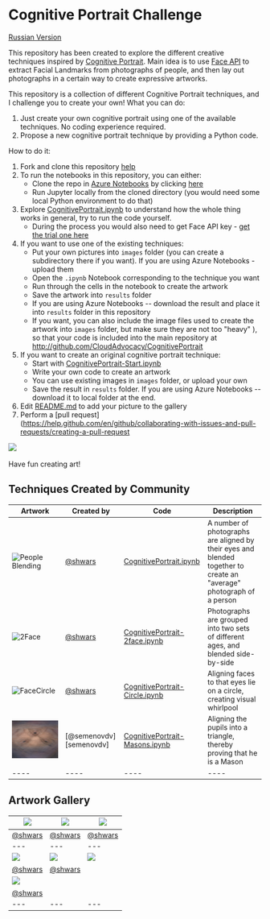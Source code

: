 # Cognitive Portrait Challenge

[Russian Version](README_RUS.md)

This repository has been created to explore the different creative techniques inspired by [Cognitive Portrait](http://aka.ms/cognitiveportrait). Main idea is to use [Face API][FaceAPI] to extract Facial Landmarks from photographs of people, and then lay out photographs in a certain way to create expressive artworks.

This repository is a collection of different Cognitive Portrait techniques, and I challenge you to create your own! What you can do:

1. Just create your own cognitive portrait using one of the available techniques. No coding experience required.
2. Propose a new cognitive portrait technique by providing a Python code.   

How to do it:

1. Fork and clone this repository [help](https://help.github.com/en/github/getting-started-with-github/fork-a-repo)
2. To run the notebooks in this repository, you can either:
    - Clone the repo in [Azure Notebooks](http://aka.ms/whyaznb) by clicking [here][CloneAzNb]
    - Run Jupyter locally from the cloned directory (you would need some local Python environment to do that)
3. Explore [CognitivePortrait.ipynb](CognitivePortrait.ipynb) to understand how the whole thing works in general, try to run the code yourself.
    - During the process you would also need to get Face API key - [get the trial one here][FaceAPITrial]
4. If you want to use one of the existing techniques:
    - Put your own pictures into `images` folder (you can create a subdirectory there if you want). If you are using Azure Notebooks - upload them
    - Open the `.ipynb` Notebook corresponding to the technique you want
    - Run through the cells in the notebook to create the artwork
    - Save the artwork into `results` folder
    - If you are using Azure Notebooks -- download the result and place it into `results` folder in this repository
    - If you want, you can also include the image files used to create the artwork into `images` folder, but make sure they are not too "heavy"
), so that your code is included into the main repository at http://github.com/CloudAdvocacy/CognitivePortrait
5. If you want to create an original cognitive portrait technique:
    - Start with [CognitivePortrait-Start.ipynb](CognitivePortrait-Start.ipynb)
    - Write your own code to create an artwork
    - You can use existing images in `images` folder, or upload your own
    - Save the result in `results` folder. If you are using Azure Notebooks -- download it to local folder at the end.
6. Edit [README.md](README.md) to add your picture to the gallery
7. Perform a [pull request](https://help.github.com/en/github/collaborating-with-issues-and-pull-requests/creating-a-pull-request

<a href="https://notebooks.azure.com/import/gh/CloudAdvocacy/CognitivePortrait"><img src="https://notebooks.azure.com/launch.png" /></a>

Have fun creating art!

## Techniques Created by Community

| Artwork | Created by | Code | Description |
|----|----|----|----|
| ![People Blending](results/gates.jpg) | [@shwars][shwars] | [CognitivePortrait.ipynb](CognitivePortrait.ipynb) | A number of photographs are aligned by their eyes and blended together to create an "average" photograph of a person |
| ![2Face](results/gates_2face.jpg) | [@shwars][shwars] | [CognitivePortrait-2face.ipynb](CognitivePortrait-2face.ipynb) | Photographs are grouped into two sets of different ages, and blended side-by-side |
| ![FaceCircle](results/gates_circ.jpg) | [@shwars][shwars] | [CognitivePortrait-Circle.ipynb](CognitivePortrait-Circle.ipynb) | Aligning faces to that eyes lie on a circle, creating visual whirlpool |
| ![MASONS EVERYWHERE](results/gates_is_mason.jpg) | [@semenovdv][semenovdv] | [CognitivePortrait-Masons.ipynb](CognitivePortrait-Masons.ipynb) | Aligning the pupils into a triangle, thereby proving that he is a Mason |
|----|----|----|----|

## Artwork Gallery

| <img src="results/olgaza.jpg" width="300"/> | <img src="results/irari.jpg" width="300"/> | <img src="results/PhoBoGuy.png" width="300"/> |
|---|---|---|
|[@shwars][shwars]|[@shwars][shwars]|[@shwars][shwars]|
|---|---|---|
| <img src="results/Age1.jpg" width="300"/> | <img src="results/Ages2.jpg" width="300"/> | <img src="results/gates_sqr.jpg" width="300"/> |
|[@shwars][shwars]|[@shwars][shwars]|
| <img src="results/gates_5.jpg" width="300"/> | |
| [@shwars][shwars] | |
|---|---|---|

[FaceAPI]: https://azure.microsoft.com/services/cognitive-services/face/?WT.mc_id=aiapril-github-dmitryso
[shwars]: https://github.com/shwars
[CloneAzNb]: https://notebooks.azure.com/import/gh/CloudAdvocacy/CognitivePortrait
[FaceAPITrial]: https://azure.microsoft.com/try/cognitive-services/my-apis/?api=face-api&WT.mc_id=aiapril-github-dmitryso